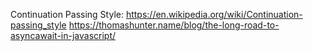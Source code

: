 Continuation Passing Style: https://en.wikipedia.org/wiki/Continuation-passing_style
https://thomashunter.name/blog/the-long-road-to-asyncawait-in-javascript/

